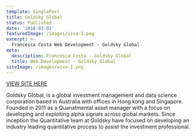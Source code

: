 ```yaml
---
template: SinglePost
title: Goldsky Global
status: Published
date: '2018-03-01'
featuredImage: /images/viva-1.png
excerpt: >-
  Francesca Costa Web Development - Goldsky Global
meta:
  description: Francesca Costa - Goldsky Global
  title: Web Development - Goldsky Global
siteImage: /images/viva-1.png
---
```


[VIEW SITE HERE](https://goldskyglobal.com/)

Goldsky Global, is a global investment management and data science corporation based in Australia with offices in Hong kong and Singapore. Founded in 2011 as a Quanatmental asset manager with a focus on developing and exploiting alpha signals across global markets. Since inception the Quantitative team at Goldsky have focused on developing an industry leading quantitative process to assist the investment professional.
